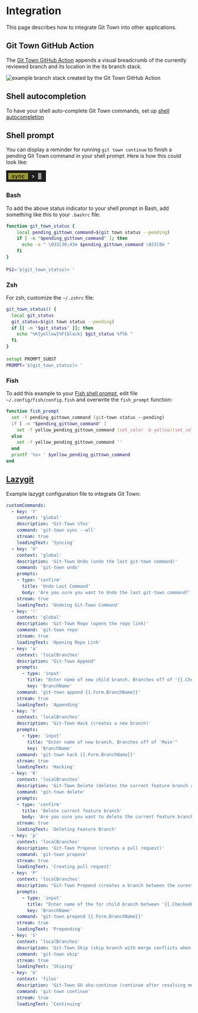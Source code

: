 # Integration

This page describes how to integrate Git Town into other applications.

## Git Town GitHub Action

The
[Git Town GitHub Action](https://github.com/marketplace/actions/git-town-github-action)
appends a visual breadcrumb of the currently reviewed branch and its location in
the its branch stack.

![example branch stack created by the Git Town GitHub Action](https://raw.githubusercontent.com/git-town/action/main/docs/example-visualization.png)

## Shell autocompletion

To have your shell auto-complete Git Town commands, set up
[shell autocompletion](commands/completions.md)

## Shell prompt

You can display a reminder for running `git town continue` to finish a pending
Git Town command in your shell prompt. Here is how this could look like:

<img width="108" height="31" src="shell_prompt_example.gif">

### Bash

To add the above status indicator to your shell prompt in Bash, add something
like this to your `.bashrc` file:

```bash
function git_town_status {
    local pending_gittown_command=$(git town status --pending)
    if [ -n "$pending_gittown_command" ]; then
      echo -e " \033[30;43m $pending_gittown_command \033[0m "
    fi
}

PS1='$(git_town_status)> '
```

### Zsh

For zsh, customize the `~/.zshrc` file:

```zsh
git_town_status() {
  local git_status
  git_status=$(git town status --pending)
  if [[ -n "$git_status" ]]; then
    echo "%K{yellow}%F{black} $git_status %f%k "
  fi
}

setopt PROMPT_SUBST
PROMPT='$(git_town_status)> '
```

### Fish

To add this example to your
[Fish shell prompt](https://fishshell.com/docs/current/cmds/fish_prompt.html),
edit file `~/.config/fish/config.fish` and overwrite the `fish_prompt` function:

```zsh
function fish_prompt
  set -f pending_gittown_command (git-town status --pending)
  if [ -n "$pending_gittown_command" ]
    set -f yellow_pending_gittown_command (set_color -b yellow)(set_color black)(echo " $pending_gittown_command ")(set_color normal)' '
  else
    set -f yellow_pending_gittown_command ''
  end
  printf '%s> ' $yellow_pending_gittown_command
end
```

## [Lazygit](https://github.com/jesseduffield/lazygit)

Example lazygit configuration file to integrate Git Town:

```yml
customCommands:
  - key: 'Y'
    context: 'global'
    description: 'Git-Town sYnc'
    command: 'git-town sync --all'
    stream: true
    loadingText: 'Syncing'
  - key: 'U'
    context: 'global'
    description: 'Git-Town Undo (undo the last git-town command)'
    command: 'git-town undo'
    prompts:
    - type: 'confirm'
      title: 'Undo Last Command'
      body: 'Are you sure you want to Undo the last git-town command?'
    stream: true
    loadingText: 'Undoing Git-Town Command'
  - key: '!'
    context: 'global'
    description: 'Git-Town Repo (opens the repo link)'
    command: 'git-town repo'
    stream: true
    loadingText: 'Opening Repo Link'
  - key: 'a'
    context: 'localBranches'
    description: "Git-Town Append"
    prompts:
      - type: 'input'
        title: "Enter name of new child branch. Branches off of '{{.CheckedOutBranch.Name}}'"
        key: 'BranchName'
    command: 'git-town append {{.Form.BranchName}}'
    stream: true
    loadingText: 'Appending'
  - key: 'h'
    context: 'localBranches'
    description: 'Git-Town Hack (creates a new branch)'
    prompts:
      - type: 'input'
        title: "Enter name of new branch. Branches off of 'Main'"
        key: 'BranchName'
    command: 'git-town hack {{.Form.BranchName}}'
    stream: true
    loadingText: 'Hacking'
  - key: 'K'
    context: 'localBranches'
    description: 'Git-Town Delete (deletes the current feature branch and sYnc)'
    command: 'git-town delete'
    prompts:
    - type: 'confirm'
      title: 'Delete current feature branch'
      body: 'Are you sure you want to delete the current feature branch?'
    stream: true
    loadingText: 'Deleting Feature Branch'
  - key: 'p'
    context: 'localBranches'
    description: 'Git-Town Propose (creates a pull request)'
    command: 'git-town propose'
    stream: true
    loadingText: 'Creating pull request'
  - key: 'P'
    context: 'localBranches'
    description: "Git-Town Prepend (creates a branch between the curent branch and its parent)"
    prompts:
      - type: 'input'
        title: "Enter name of the for child branch between '{{.CheckedOutBranch.Name}}' and its parent"
        key: 'BranchName'
    command: 'git-town prepend {{.Form.BranchName}}'
    stream: true
    loadingText: 'Prepending'
  - key: 'S'
    context: 'localBranches'
    description: 'Git-Town Skip (skip branch with merge conflicts when syncing)'
    command: 'git-town skip'
    stream: true
    loadingText: 'Skiping'
  - key: 'G'
    context: 'files'
    description: 'Git-Town GO aka:continue (continue after resolving merge conflicts)'
    command: 'git-town continue'
    stream: true
    loadingText: 'Continuing'
```
